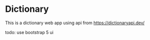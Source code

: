# Dictionary
This is a dictionary web app using api from https://dictionaryapi.dev/

todo: use bootstrap 5 ui